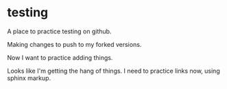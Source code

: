 # testing
A place to practice testing on github.

Making changes to push to my forked versions.

Now I want to practice adding things. 

Looks like I'm getting the hang of things.  I need to practice links now, using sphinx markup. 

